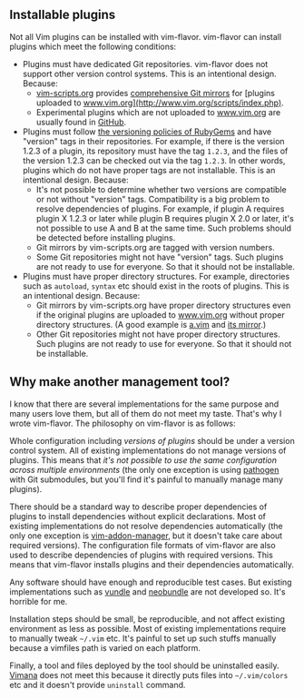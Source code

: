 ## Installable plugins

Not all Vim plugins can be installed with vim-flavor.
vim-flavor can install plugins which meet the following conditions:

* Plugins must have dedicated Git repositories.
  vim-flavor does not support other version control systems.
  This is an intentional design.  Because:
  * [vim-scripts.org](http://vim-scripts.org/) provides
    [comprehensive Git mirrors](https://github.com/vim-scripts) for
    [plugins uploaded to www.vim.org](http://www.vim.org/scripts/index.php).
  * Experimental plugins which are not uploaded to www.vim.org
    are usually found in [GitHub](https://github.com/).
* Plugins must follow [the versioning policies of
  RubyGems](http://docs.rubygems.org/read/chapter/7#page26) and have "version"
  tags in their repositories.  For example, if there is the version 1.2.3 of
  a plugin, its repository must have the tag `1.2.3`, and the files of the
  version 1.2.3 can be checked out via the tag `1.2.3`.  In other words,
  plugins which do not have proper tags are not installable.
  This is an intentional design.  Because:
  * It's not possible to determine whether two versions are compatible or not
    without "version" tags.  Compatibility is a big problem to resolve
    dependencies of plugins.  For example, if plugin A requires plugin X 1.2.3
    or later while plugin B requires plugin X 2.0 or later, it's not possible
    to use A and B at the same time.  Such problems should be detected before
    installing plugins.
  * Git mirrors by vim-scripts.org are tagged with version numbers.
  * Some Git repositories might not have "version" tags.
    Such plugins are not ready to use for everyone.
    So that it should not be installable.
* Plugins must have proper directory structures.
  For example, directories such as `autoload`, `syntax` etc should exist in
  the roots of plugins.
  This is an intentional design.  Because:
  * Git mirrors by vim-scripts.org have proper directory structures even if
    the original plugins are uploaded to www.vim.org without proper directory
    structures.  (A good example is
    [a.vim](http://www.vim.org/scripts/script.php?script_id=31) and
    [its mirror](https://github.com/vim-scripts/a.vim).)
  * Other Git repositories might not have proper directory structures.
    Such plugins are not ready to use for everyone.
    So that it should not be installable.




## Why make another management tool?

I know that there are several implementations for the same purpose and many
users love them, but all of them do not meet my taste.  That's why I wrote
vim-flavor.  The philosophy on vim-flavor is as follows:

Whole configuration including *versions of plugins* should be under a version
control system.  All of existing implementations do not manage versions of
plugins.  This means that *it's not possible to use the same configuration
across multiple environments* (the only one exception is using
[pathogen](https://github.com/tpope/vim-pathogen) with Git submodules,
but you'll find it's painful to manually manage many plugins).

There should be a standard way to describe proper dependencies of plugins to
install dependencies without explicit declarations.  Most of existing
implementations do not resolve dependencies automatically (the only one
exception is
[vim-addon-manager](https://github.com/MarcWeber/vim-addon-manager), but it
doesn't take care about required versions).  The configuration file formats of
vim-flavor are also used to describe dependencies of plugins with required
versions.  This means that vim-flavor installs plugins and their dependencies
automatically.

Any software should have enough and reproducible test cases.
But existing implementations such as
[vundle](https://github.com/gmarik/vundle) and
[neobundle](https://github.com/Shougo/neobundle.vim) are not developed so.
It's horrible for me.

Installation steps should be small, be reproducible, and not affect existing
environment as less as possible.  Most of existing implementations require to
manually tweak `~/.vim` etc.  It's painful to set up such stuffs manually
because a vimfiles path is varied on each platform.

Finally, a tool and files deployed by the tool should be uninstalled easily.
[Vimana](https://github.com/c9s/Vimana) does not meet this because it directly
puts files into `~/.vim/colors` etc and it doesn't provide `uninstall`
command.




<!-- vim: set expandtab shiftwidth=4 softtabstop=4 textwidth=78 : -->
